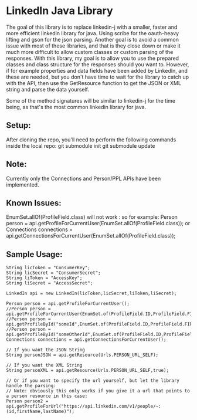 **LinkedIn Java Library**
==============

The goal of this library is to replace linkedin-j with a smaller, faster and more efficient linkedin library for java.
Using scribe for the oauth-heavy lifting and gson for the json parsing. Another goal is to avoid a common issue with most of these
libraries, and that is they close down or make it much more difficult to allow custom classes or custom parsing of the responses.
With this library, my goal is to allow you to use the prepared classes and class structure for the responses should you want to.
However, if for example properties and data fields  have been added by LinkedIn, and these are needed, but you don't have time to wait
for the library to catch up with the API, then use the GetResource function to get the JSON or XML string and 
parse the data yourself.

Some of the method signatures will be similar to linkedin-j for the time being, as that's the most common linkedin library for java.

**Setup:**
--------------
After cloning the repo, you'll need to perform the following commands inside the local repo:
git submodule init
git submodule update

**Note:**
--------------
Currently only the Connections and Person/PPL APIs have been implemented.

**Known Issues:**
--------------
EnumSet.allOf(ProfileField.class) will not work : so for example:
	Person person = api.getProfileForCurrentUser(EnumSet.allOf(ProfileField.class));
or
	Connections connections = api.getConnectionsForCurrentUser(EnumSet.allOf(ProfileField.class));

**Sample Usage:**
--------------
	String licToken = "ConsumerKey";
	String licSecret = "ConsumerSecret";
	String liToken = "AccessKey";
	String liSecret = "AccessSecret";

	LinkedIn api = new LinkedIn(licToken,licSecret,liToken,liSecret);

	Person person = api.getProfileForCurrentUser();
	//Person person = api.getProfileForCurrentUser(EnumSet.of(ProfileField.ID,ProfileField.FIRST_NAME,ProfileField.LAST_NAME,ProfileField.PICTURE_URL,ProfileField.PICTURE_URLS_ORIGINAL,ProfileField.DATE_OF_BIRTH));
	//Person person = api.getProfileById("someId",EnumSet.of(ProfileField.ID,ProfileField.FIRST_NAME,ProfileField.LAST_NAME,ProfileField.PICTURE_URL,ProfileField.PICTURE_URLS_ORIGINAL));
	//Person person = api.getProfileById("someOtherId",EnumSet.of(ProfileField.ID,ProfileField.FIRST_NAME,ProfileField.LAST_NAME,ProfileField.PICTURE_URL,ProfileField.PRIMARY_TWITTER_ACCOUNT));		
	Connections connections = api.getConnectionsForCurrentUser();		
	
	// If you want the JSON String
	String personJSON = api.getResource(Urls.PERSON_URL_SELF);

	// If you want the XML String
	String personXML = api.getResource(Urls.PERSON_URL_SELF,true);
	
	// Or if you want to specify the url yourself, but let the library handle the parsing:
	// Note: obviously this only works if you give it a url that points to a person resource in this case:
	Person person2 = api.getProfileForUrl("https://api.linkedin.com/v1/people/~:(id,firstName,lastName)");
